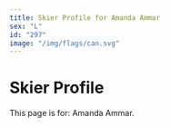 ```yaml
---
title: Skier Profile for Amanda Ammar
sex: "L"
id: "297"
image: "/img/flags/can.svg" 
---
```


# Skier Profile

This page is for: Amanda Ammar.
    